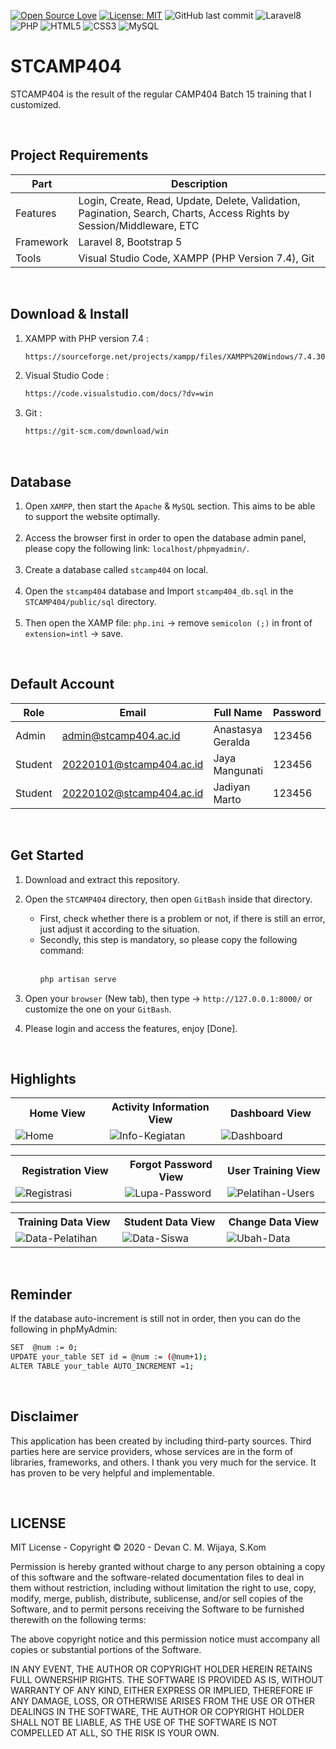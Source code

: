 [![Open Source Love](https://badges.frapsoft.com/os/v1/open-source.svg?style=flat)](https://github.com/ellerbrock/open-source-badges/)
[![License: MIT](https://img.shields.io/badge/License-MIT-blue.svg?logo=github&color=%23F7DF1E)](https://opensource.org/licenses/MIT)
![GitHub last commit](https://img.shields.io/github/last-commit/devancakra/STCAMP404)
![Laravel8](https://img.shields.io/badge/-Laravel8-white?style=flat&logo=laravel)
![PHP](https://img.shields.io/badge/-PHP-grey.svg?&logo=PHP&logoColor=white)
![HTML5](https://img.shields.io/badge/-HTML%205-purple.svg?&logo=html5)
![CSS3](https://img.shields.io/badge/-CSS%203-green.svg?&logo=css3)
![MySQL](https://img.shields.io/badge/-MySQL-blue.svg?style=flat&logo=mysql&logoColor=white)

# STCAMP404
<p>STCAMP404 is the result of the regular CAMP404 Batch 15 training that I customized.</p>

<br>

## Project Requirements
| Part | Description |
| --- | --- |
| Features | Login, Create, Read, Update, Delete, Validation, Pagination, Search, Charts, Access Rights by Session/Middleware, ETC |
| Framework | Laravel 8, Bootstrap 5 |
| Tools | Visual Studio Code, XAMPP (PHP Version 7.4), Git |

<br>

## Download & Install
1. XAMPP with PHP version 7.4 :

   ```bash
   https://sourceforge.net/projects/xampp/files/XAMPP%20Windows/7.4.30/xampp-windows-x64-7.4.30-1-VC15-installer.exe/download
   ```

2. Visual Studio Code :

   ```bash
   https://code.visualstudio.com/docs/?dv=win
   ```

3. Git :

   ```bash
   https://git-scm.com/download/win
   ```

<br>

## Database
1. Open ``` XAMPP ```, then start the ``` Apache ``` & ``` MySQL ``` section. This aims to be able to support the website optimally.<br><br>
2. Access the browser first in order to open the database admin panel, please copy the following link: ``` localhost/phpmyadmin/ ```.<br><br>
3. Create a database called ``` stcamp404 ``` on local.<br><br>
4. Open the ``` stcamp404 ``` database and Import ``` stcamp404_db.sql ``` in the ``` STCAMP404/public/sql ``` directory.<br><br>
5. Then open the XAMP file: ``` php.ini ``` -> remove ``` semicolon (;) ``` in front of ``` extension=intl ``` -> save.

<br>

## Default Account
| Role | Email | Full Name | Password |
| --- | --- | --- | --- |
| Admin | admin@stcamp404.ac.id | Anastasya Geralda | 123456 |
| Student | 20220101@stcamp404.ac.id | Jaya Mangunati | 123456 |
| Student | 20220102@stcamp404.ac.id | Jadiyan Marto | 123456 |

<br>

## Get Started
1. Download and extract this repository.<br>
2. Open the ``` STCAMP404 ``` directory, then open ``` GitBash ``` inside that directory.
   <ul>
       <li>First, check whether there is a problem or not, if there is still an error, just adjust it according to the situation.</li>
       <li>Secondly, this step is mandatory, so please copy the following command:<br><br></li>
       
   ````bash
   php artisan serve
   ````
   </ul>
3. Open your ``` browser ``` (New tab), then type -> ``` http://127.0.0.1:8000/ ``` or customize the one on your ``` GitBash ```.<br>
4. Please login and access the features, enjoy [Done].
    
<br>

## Highlights
<table>
<tr>
<th width="280">Home View</th>
<th width="280">Activity Information View</th>
<th width="280">Dashboard View</th>
</tr>
<tr>
<td><img src="https://user-images.githubusercontent.com/54527592/192107734-c8f90cf2-ac4b-41de-85b4-ebc80382eb12.png" alt="Home"></td>
<td><img src="https://user-images.githubusercontent.com/54527592/192106990-2391de9b-f4c3-4115-a34c-d771242cd0f0.png" alt="Info-Kegiatan"></td>
<td><img src="https://user-images.githubusercontent.com/54527592/192107108-fdc72d2c-ebf8-4685-acda-3d40c07538b8.png" alt="Dashboard"></td>
</tr>
</table>
<table>
<tr>
<th width="280">Registration View</th>
<th width="280">Forgot Password View</th>
<th width="280">User Training View</th>
</tr>
<tr>
<td><img src="https://user-images.githubusercontent.com/54527592/192107695-fb740c4a-6dcd-41d6-b011-244e41a92150.png" alt="Registrasi"></td>
<td><img src="https://user-images.githubusercontent.com/54527592/192107714-1ba08a9b-e547-4bd9-8d40-5d23ecb03e8d.png" alt="Lupa-Password"></td>
<td><img src="https://user-images.githubusercontent.com/54527592/192107799-2f87673d-8f71-4c74-8df6-cfa9e6e8a49e.png" alt="Pelatihan-Users"></td>
</tr></table>
<table>
<tr>
<th width="280">Training Data View</th>
<th width="280">Student Data View</th>
<th width="280">Change Data View</th>
</tr>
<tr>
<td><img src="https://user-images.githubusercontent.com/54527592/192107215-f82e105a-3203-449f-9a62-19a86957665e.png" alt="Data-Pelatihan"></td>
<td><img src="https://user-images.githubusercontent.com/54527592/192108245-5bf3e566-00f5-4d3b-9af5-ddb50b0b6a37.png" alt="Data-Siswa"></td>
<td><img src="https://user-images.githubusercontent.com/54527592/192107438-279ae6dd-f53a-45ac-b3b4-074a9fd2a5ad.png" alt="Ubah-Data"></td>
</tr></table>

<br>

## Reminder
<p>If the database auto-increment is still not in order, then you can do the following in phpMyAdmin:</p>

```bash
SET  @num := 0;
UPDATE your_table SET id = @num := (@num+1);
ALTER TABLE your_table AUTO_INCREMENT =1;
```

<br>

## Disclaimer
This application has been created by including third-party sources. Third parties here are service providers, whose services are in the form of libraries, frameworks, and others. I thank you very much for the service. It has proven to be very helpful and implementable.

<br>

## LICENSE
MIT License - Copyright © 2020 - Devan C. M. Wijaya, S.Kom

Permission is hereby granted without charge to any person obtaining a copy of this software and the software-related documentation files to deal in them without restriction, including without limitation the right to use, copy, modify, merge, publish, distribute, sublicense, and/or sell copies of the Software, and to permit persons receiving the Software to be furnished therewith on the following terms:

The above copyright notice and this permission notice must accompany all copies or substantial portions of the Software.

IN ANY EVENT, THE AUTHOR OR COPYRIGHT HOLDER HEREIN RETAINS FULL OWNERSHIP RIGHTS. THE SOFTWARE IS PROVIDED AS IS, WITHOUT WARRANTY OF ANY KIND, EITHER EXPRESS OR IMPLIED, THEREFORE IF ANY DAMAGE, LOSS, OR OTHERWISE ARISES FROM THE USE OR OTHER DEALINGS IN THE SOFTWARE, THE AUTHOR OR COPYRIGHT HOLDER SHALL NOT BE LIABLE, AS THE USE OF THE SOFTWARE IS NOT COMPELLED AT ALL, SO THE RISK IS YOUR OWN.
